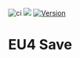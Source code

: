 ![ci](https://github.com/rakaly/eu4save/workflows/ci/badge.svg) [![](https://docs.rs/eu4save/badge.svg)](https://docs.rs/eu4save) [![Version](https://img.shields.io/crates/v/eu4save.svg?style=flat-square)](https://crates.io/crates/eu4save)

# EU4 Save

